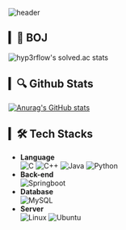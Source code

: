 ![header](https://capsule-render.vercel.app/api?type=waving&color=61DAFB&height=300&section=footer&text=Welcome&fontSize=90&fontColor=FFFFFF&fontAlign=50&fontAlignY=55&desc=Changhoon's%20Github%20Profile&descAlign=61&descAlignY=70&animation=fadeIn)

## ▎📝 BOJ
![hyp3rflow's solved.ac stats](https://github-readme-solvedac.hyp3rflow.vercel.app/api/?handle=nick6253)

## ▎🔍 Github Stats
[![Anurag's GitHub stats](https://github-readme-stats.vercel.app/api?username=C-H-Kim&hide=issues&show=prs_merged&show_icons=true)](https://github.com/C-H-Kim/github-readme-stats)

## ▎🛠 Tech Stacks
- **Language**
<br/>![C](https://img.shields.io/badge/c-%2300599C.svg?style=for-the-badge&logo=c&logoColor=white) ![C++](https://img.shields.io/badge/c++-%2300599C.svg?style=for-the-badge&logo=c%2B%2B&logoColor=white) ![Java](https://img.shields.io/badge/java-%23ED8B00.svg?style=for-the-badge&logo=openjdk&logoColor=white) ![Python](https://img.shields.io/badge/python-3670A0?style=for-the-badge&logo=python&logoColor=ffdd54)
- **Back-end**
<br/>![Springboot](https://img.shields.io/badge/springboot-%236DB33F?style=for-the-badge&logo=springboot&logoColor=white)
- **Database**
<br/>![MySQL](https://img.shields.io/badge/mysql-%2300f.svg?style=for-the-badge&logo=mysql&logoColor=white)
- **Server**
<br/>![Linux](https://img.shields.io/badge/Linux-FCC624?style=for-the-badge&logo=linux&logoColor=black) ![Ubuntu](https://img.shields.io/badge/Ubuntu-E95420?style=for-the-badge&logo=ubuntu&logoColor=white)

<!--
**C-H-Kim/C-H-Kim** is a ✨ _special_ ✨ repository because its `README.md` (this file) appears on your GitHub profile.

Here are some ideas to get you started:

- 🔭 I’m currently working on ...
- 🌱 I’m currently learning ...
- 👯 I’m looking to collaborate on ...
- 🤔 I’m looking for help with ...
- 💬 Ask me about ...
- 📫 How to reach me: ...
- 😄 Pronouns: ...
- ⚡ Fun fact: ...
-->
